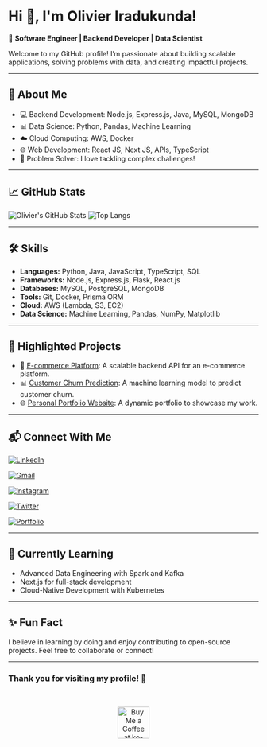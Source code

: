 #  Hi 👋, I'm Olivier Iradukunda!

🌟 **Software Engineer | Backend Developer | Data Scientist**

Welcome to my GitHub profile! I’m passionate about building scalable applications, solving problems with data, and creating impactful projects. 

---

## 🚀 **About Me**
- 💻 Backend Development: Node.js, Express.js, Java, MySQL, MongoDB
- 📊 Data Science: Python, Pandas, Machine Learning
- ☁️ Cloud Computing: AWS, Docker
- 🌐 Web Development: React JS, Next JS, APIs, TypeScript
- 🔧 Problem Solver: I love tackling complex challenges!

---

## 📈 **GitHub Stats**
![Olivier's GitHub Stats](https://github-readme-stats.vercel.app/api?username=Mr-Olivier&show_icons=true&theme=radical)
![Top Langs](https://github-readme-stats.vercel.app/api/top-langs/?username=Mr-Olivier&layout=compact&theme=radical)

---

## 🛠️ **Skills**
- **Languages:** Python, Java, JavaScript, TypeScript, SQL
- **Frameworks:** Node.js, Express.js, Flask, React.js
- **Databases:** MySQL, PostgreSQL, MongoDB
- **Tools:** Git, Docker, Prisma ORM
- **Cloud:** AWS (Lambda, S3, EC2)
- **Data Science:** Machine Learning, Pandas, NumPy, Matplotlib

---

## 🌟 **Highlighted Projects**
- 📂 [E-commerce Platform](https://ecommerce-platform-plum.vercel.app/): A scalable backend API for an e-commerce platform.
- 📊 [Customer Churn Prediction](https://github.com/olivieriradukunda/churn-prediction): A machine learning model to predict customer churn.
- 🌐 [Personal Portfolio Website](https://olivier-ira.vercel.app/): A dynamic portfolio to showcase my work.

---

## 📬 **Connect With Me**
[![LinkedIn](https://img.shields.io/badge/LinkedIn-Connect-blue?style=for-the-badge&logo=linkedin)](https://www.linkedin.com/in/olivier-iradukunda-8269412a0/)

[![Gmail](https://img.shields.io/badge/Email-Contact-red?style=for-the-badge&logo=gmail)](mailto:oiradukunda63@gmail.com)

[![Instagram](https://img.shields.io/badge/Instagram-Follow-ff69b4?style=for-the-badge&logo=instagram)](https://www.instagram.com/__olivier__20/)

[![Twitter](https://img.shields.io/badge/Twitter-Follow-blue?style=for-the-badge&logo=twitter)](https://x.com/OIradukund43222)

[![Portfolio](https://img.shields.io/badge/Portfolio-Visit-green?style=for-the-badge&logo=firefox)](https://olivier-ira.vercel.app/)

---

## 🌱 **Currently Learning**
- Advanced Data Engineering with Spark and Kafka
- Next.js for full-stack development
- Cloud-Native Development with Kubernetes

---

## ✨ **Fun Fact**
I believe in learning by doing and enjoy contributing to open-source projects. Feel free to collaborate or connect!

---

### Thank you for visiting my profile! 🌟

<br/> <div align="center"> <a href='https://ko-fi.com/T6T0ZUPZR' target='_blank'><img height='64' style='border:0px;height:64px;' src='https://storage.ko-fi.com/cdn/kofi1.png?v=3' border='0' alt='Buy Me a Coffee at ko-fi.com' /></a> </div> <br/>
